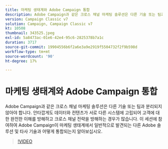 ```yaml
---
title: 마케팅 생태계와 Adobe Campaign 통합
description: Adobe Campaign과 같은 크로스 채널 마케팅 솔루션은 다른 기술 또는 팀과 분리되지 않아야 합니다.
version: Campaign Classic v7
solution: Campaign, Campaign Classic v7
kt: 10508
thumbnail: 343525.jpeg
exl-id: 5a8473ac-01e6-42e4-95c6-2825378b7a1c
duration: 3717
source-git-commit: 19904556b6f2a6e3a9e2919f5504732f2f9b598d
workflow-type: tm+mt
source-wordcount: '90'
ht-degree: 17%

---
```


# 마케팅 생태계와 Adobe Campaign 통합

Adobe Campaign과 같은 크로스 채널 마케팅 솔루션은 다른 기술 또는 팀과 분리되지 않아야 합니다. 안타깝게도 데이터와 컨텐츠가 서로 다른 시스템에 고립되어 고객에 대한 완전한 이해를 방해하고 크로스 채널 전략을 방해하는 경우가 많습니다. 이 세션에 참여하여 Adobe Campaign이 마케팅 생태계에서 일반적으로 발견되는 다른 Adobe 솔루션 및 타사 기술과 어떻게 통합되는지 알아보십시오.

>[!VIDEO](https://video.tv.adobe.com/v/343525/?quality=12&learn=on)
